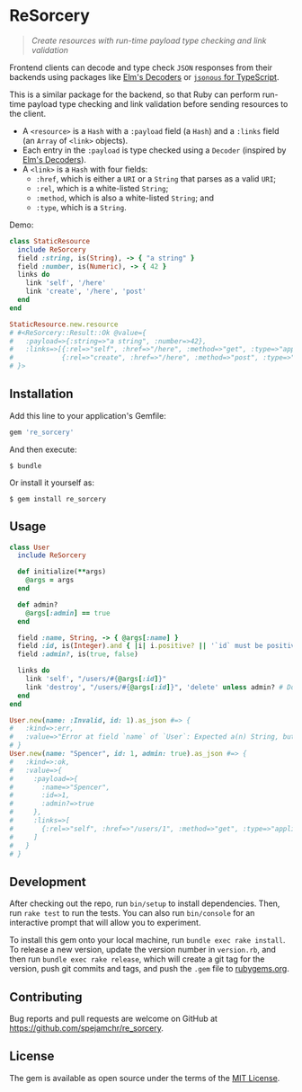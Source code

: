 # ReSorcery

> *Create resources with run-time payload type checking and link validation*

Frontend clients can decode and type check `JSON` responses from their backends using packages like
[Elm's Decoders] or [`jsonous` for TypeScript].

[Elm's Decoders]: https://package.elm-lang.org/packages/elm/json/latest/Json-Decode
[`jsonous` for TypeScript]: https://github.com/kofno/festive-possum/tree/main/packages/jsonous

This is a similar package for the backend, so that Ruby can perform run-time payload type checking
and link validation before sending resources to the client.

- A `<resource>` is a `Hash` with a `:payload` field (a `Hash`) and a `:links` field (an
  `Array` of `<link>` objects).
- Each entry in the `:payload` is type checked using a `Decoder` (inspired by [Elm's Decoders]).
- A `<link>` is a `Hash` with four fields:
  - `:href`, which is either a `URI` or a `String` that parses as a valid `URI`;
  - `:rel`, which is a white-listed `String`;
  - `:method`, which is also a white-listed `String`; and
  - `:type`, which is a `String`.

Demo:

```ruby
class StaticResource
  include ReSorcery
  field :string, is(String), -> { "a string" }
  field :number, is(Numeric), -> { 42 }
  links do
    link 'self', '/here'
    link 'create', '/here', 'post'
  end
end

StaticResource.new.resource
# #<ReSorcery::Result::Ok @value={
#   :payload=>{:string=>"a string", :number=>42},
#   :links=>[{:rel=>"self", :href=>"/here", :method=>"get", :type=>"application/json"},
#            {:rel=>"create", :href=>"/here", :method=>"post", :type=>"application/json"}]
# }>
```

## Installation

Add this line to your application's Gemfile:

```ruby
gem 're_sorcery'
```

And then execute:

    $ bundle

Or install it yourself as:

    $ gem install re_sorcery

## Usage

```ruby
class User
  include ReSorcery

  def initialize(**args)
    @args = args
  end

  def admin?
    @args[:admin] == true
  end

  field :name, String, -> { @args[:name] }
  field :id, is(Integer).and { |i| i.positive? || '`id` must be positive' }, -> { @args[:id] }
  field :admin?, is(true, false)

  links do
    link 'self', "/users/#{@args[:id]}"
    link 'destroy', "/users/#{@args[:id]}", 'delete' unless admin? # Don't delete admins
  end
end

User.new(name: :Invalid, id: 1).as_json #=> {
#   :kind=>:err,
#   :value=>"Error at field `name` of `User`: Expected a(n) String, but got a(n) Symbol"
# }
User.new(name: "Spencer", id: 1, admin: true).as_json #=> {
#   :kind=>:ok,
#   :value=>{
#     :payload=>{
#       :name=>"Spencer",
#       :id=>1,
#       :admin?=>true
#     },
#     :links=>[
#       {:rel=>"self", :href=>"/users/1", :method=>"get", :type=>"application/json"}
#     ]
#   }
# }
```

## Development

After checking out the repo, run `bin/setup` to install dependencies. Then, run `rake test` to run
the tests. You can also run `bin/console` for an interactive prompt that will allow you to
experiment.

To install this gem onto your local machine, run `bundle exec rake install`. To release a new
version, update the version number in `version.rb`, and then run `bundle exec rake release`, which
will create a git tag for the version, push git commits and tags, and push the `.gem` file to
[rubygems.org](https://rubygems.org).

## Contributing

Bug reports and pull requests are welcome on GitHub at https://github.com/spejamchr/re_sorcery.

## License

The gem is available as open source under the terms of the [MIT License](https://opensource.org/licenses/MIT).
